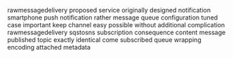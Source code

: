 rawmessagedelivery proposed service originally designed notification smartphone push notification rather message queue configuration tuned case important keep channel easy possible without additional complication rawmessagedelivery sqstosns subscription consequence content message published topic exactly identical come subscribed queue wrapping encoding attached metadata